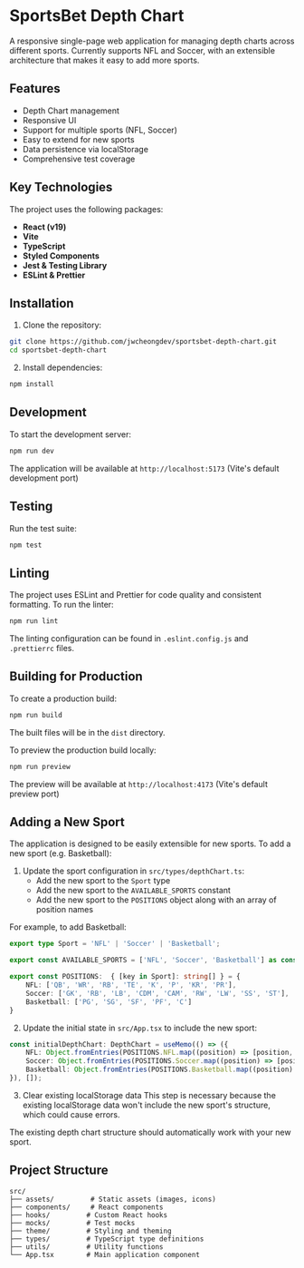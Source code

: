 # SportsBet Depth Chart

A responsive single-page web application for managing depth charts across different sports. Currently supports NFL and Soccer, with an extensible architecture that makes it easy to add more sports.

## Features

- Depth Chart management
- Responsive UI
- Support for multiple sports (NFL, Soccer)
- Easy to extend for new sports
- Data persistence via localStorage
- Comprehensive test coverage

## Key Technologies

The project uses the following packages:
- **React (v19)**
- **Vite**
- **TypeScript**
- **Styled Components**
- **Jest & Testing Library**
- **ESLint & Prettier**

## Installation

1. Clone the repository:
```bash
git clone https://github.com/jwcheongdev/sportsbet-depth-chart.git
cd sportsbet-depth-chart
```

2. Install dependencies:
```bash
npm install
```

## Development

To start the development server:

```bash
npm run dev
```

The application will be available at `http://localhost:5173`  (Vite's default development port)

## Testing

Run the test suite:

```bash
npm test
```

## Linting

The project uses ESLint and Prettier for code quality and consistent formatting. To run the linter:

```bash
npm run lint
```

The linting configuration can be found in `.eslint.config.js` and `.prettierrc` files.

## Building for Production

To create a production build:

```bash
npm run build
```

The built files will be in the `dist` directory.

To preview the production build locally:

```bash
npm run preview
```

The preview will be available at `http://localhost:4173` (Vite's default preview port)

## Adding a New Sport

The application is designed to be easily extensible for new sports. To add a new sport (e.g. Basketball):

1. Update the sport configuration in `src/types/depthChart.ts`:
   - Add the new sport to the `Sport` type
   - Add the new sport to the `AVAILABLE_SPORTS` constant
   - Add the new sport to the `POSITIONS` object along with an array of position names

For example, to add Basketball:
```typescript
export type Sport = 'NFL' | 'Soccer' | 'Basketball';

export const AVAILABLE_SPORTS = ['NFL', 'Soccer', 'Basketball'] as const;

export const POSITIONS:  { [key in Sport]: string[] } = {
    NFL: ['QB', 'WR', 'RB', 'TE', 'K', 'P', 'KR', 'PR'],
    Soccer: ['GK', 'RB', 'LB', 'CDM', 'CAM', 'RW', 'LW', 'SS', 'ST'],
    Basketball: ['PG', 'SG', 'SF', 'PF', 'C']
}
```

2. Update the initial state in `src/App.tsx` to include the new sport:
```typescript
const initialDepthChart: DepthChart = useMemo(() => ({
    NFL: Object.fromEntries(POSITIONS.NFL.map((position) => [position, []])),
    Soccer: Object.fromEntries(POSITIONS.Soccer.map((position) => [position, []])),
    Basketball: Object.fromEntries(POSITIONS.Basketball.map((position) => [position, []])),
}), []);
```

3. Clear existing localStorage data
This step is necessary because the existing localStorage data won't include the new sport's structure, which could cause errors.

The existing depth chart structure should automatically work with your new sport.

## Project Structure

```
src/
├── assets/         # Static assets (images, icons)
├── components/     # React components
├── hooks/         # Custom React hooks
├── mocks/         # Test mocks
├── theme/         # Styling and theming
├── types/         # TypeScript type definitions
├── utils/         # Utility functions
└── App.tsx        # Main application component
```
